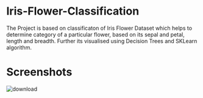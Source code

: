 # Iris-Flower-Classification
The Project is based on classificaton of Iris Flower Dataset which helps to determine category of a particular flower, based on its sepal and petal, length and breadth. Further its visualised using Decision Trees and SKLearn algorithm.

# Screenshots
![download](https://user-images.githubusercontent.com/91252061/134481554-d5c515c8-3a5a-4acb-9552-9ab16397712f.png)
